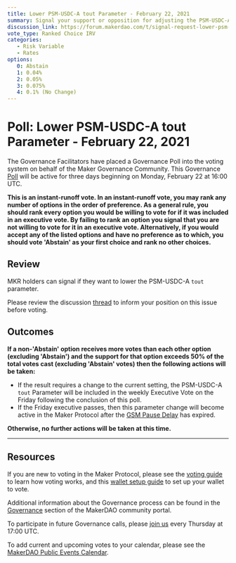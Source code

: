 ```yaml
---
title: Lower PSM-USDC-A tout Parameter - February 22, 2021
summary: Signal your support or opposition for adjusting the PSM-USDC-A tout parameter.
discussion_link: https://forum.makerdao.com/t/signal-request-lower-psm-usdc-a-tout-parameter/6447
vote_type: Ranked Choice IRV
categories:
   - Risk Variable
   - Rates
options:
   0: Abstain
   1: 0.04%
   2: 0.05%
   3: 0.075%
   4: 0.1% (No Change)
---
```

# Poll: Lower PSM-USDC-A tout Parameter - February 22, 2021

The Governance Facilitators have placed a Governance Poll into the voting system on behalf of the Maker Governance Community. This Governance [Poll](https://community-development.makerdao.com/en/learn/governance/on-chain-gov) will be active for three days beginning on Monday, February 22 at 16:00 UTC.

**This is an instant-runoff vote. In an instant-runoff vote, you may rank any number of options in the order of preference. As a general rule, you should rank every option you would be willing to vote for if it was included in an executive vote. By failing to rank an option you signal that you are not willing to vote for it in an executive vote. Alternatively, if you would accept any of the listed options and have no preference as to which, you should vote 'Abstain' as your first choice and rank no other choices.**

## Review 

MKR holders can signal if they want to lower the PSM-USDC-A `tout` parameter. 

Please review the discussion [thread](https://forum.makerdao.com/t/signal-request-lower-psm-usdc-a-tout-parameter/6447) to inform your position on this issue before voting.

## Outcomes

**If a non-'Abstain' option receives more votes than each other option (excluding 'Abstain') and the support for that option exceeds 50% of the total votes cast (excluding 'Abstain' votes) then the following actions will be taken:**

* If the result requires a change to the current setting, the PSM-USDC-A `tout` Parameter will be included in the weekly Executive Vote on the Friday following the conclusion of this poll.  
* If the Friday executive passes, then this parameter change will become active in the Maker Protocol after the [GSM Pause Delay](https://community-development.makerdao.com/en/learn/governance/param-gsm-pause-delay) has expired.

**Otherwise, no further actions will be taken at this time.**

---

## Resources

If you are new to voting in the Maker Protocol, please see the [voting guide](https://community-development.makerdao.com/en/learn/governance/how-voting-works/) to learn how voting works, and this [wallet setup guide](https://community-development.makerdao.com/en/learn/governance/voting-setup/) to set up your wallet to vote.

Additional information about the Governance process can be found in the [Governance](https://community-development.makerdao.com/en/learn/governance) section of the MakerDAO community portal.

To participate in future Governance calls, please [join us](https://github.com/makerdao/community/tree/master/governance/governance-and-risk-meetings) every Thursday at 17:00 UTC.

To add current and upcoming votes to your calendar, please see the [MakerDAO Public Events Calendar](https://calendar.google.com/calendar/embed?src=makerdao.com_3efhm2ghipksegl009ktniomdk%40group.calendar.google.com&ctz=UTC&mode=week&showCalendars=0&showPrint=0).

